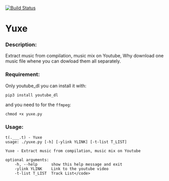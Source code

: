 [![Build Status](https://travis-ci.org/hihebark/Yuxe.svg?branch=master)](https://travis-ci.org/hihebark/Yuxe)
<h1>Yuxe</h1>
<h3>Description:</h3>
<p>Extract music from compilation, music mix on Youtube, 
Why download one music file whene you can dowload them all separately.</p>
<h3>Requirement:</h3>
Only youtube_dl you can install it with:

    pip3 install youtube_dl

and you need to for the `ffmpeg`:

    chmod +x yuxe.py

<h3>Usage:</h3>

    t(.___.t) - Yuxe
    usage: ./yuxe.py [-h] [-ylink YLINK] [-t-list T_LIST]

    Yuxe - Extract music from compilation, music mix on Youtube

    optional arguments:
        -h, --help      show this help message and exit
        -ylink YLINK    Link to the youtube video
        -t-list T_LIST  Track List</code>
